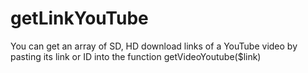 # getLinkYouTube

You can get an array of SD, HD download links of a YouTube video by pasting its link or ID into the function getVideoYoutube($link)
